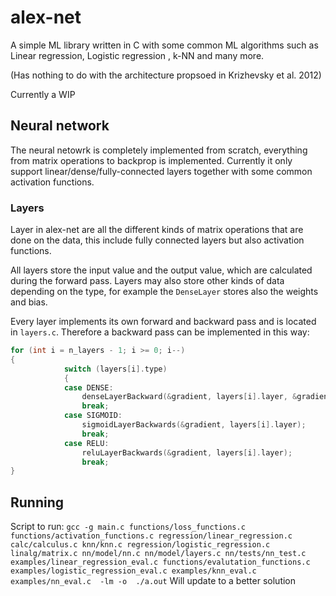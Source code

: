 # alex-net

A simple ML library written in C with some common ML algorithms such as Linear regression, Logistic regression , k-NN and many more.

(Has nothing to do with the architecture propsoed in Krizhevsky et al. 2012)

Currently a WIP

## Neural network

The neural netowrk is completely implemented from scratch, everything from matrix operations to backprop is implemented. Currently it only support linear/dense/fully-connected layers together with some common activation functions.

### Layers

Layer in alex-net are all the different kinds of matrix operations that are done on the data, this include fully connected layers but also activation functions.

All layers store the input value and the output value, which are calculated during the forward pass. Layers may also store other kinds of data depending on the type, for example the `DenseLayer` stores also the weights and bias.

Every layer implements its own forward and backward pass and is located in `layers.c`. Therefore a backward pass can be implemented in this way:

```c
for (int i = n_layers - 1; i >= 0; i--)
{
            switch (layers[i].type)
            {
            case DENSE:
                denseLayerBackward(&gradient, layers[i].layer, &gradient, LEARNING_RATE);
                break;
            case SIGMOID:
                sigmoidLayerBackwards(&gradient, layers[i].layer);
                break;
            case RELU:
                reluLayerBackwards(&gradient, layers[i].layer);
                break;
}
```

## Running

Script to run: `gcc -g main.c functions/loss_functions.c functions/activation_functions.c regression/linear_regression.c calc/calculus.c knn/knn.c regression/logistic_regression.c linalg/matrix.c nn/model/nn.c nn/model/layers.c nn/tests/nn_test.c examples/linear_regression_eval.c functions/evalutation_functions.c examples/logistic_regression_eval.c examples/knn_eval.c examples/nn_eval.c  -lm -o  ./a.out`
Will update to a better solution
